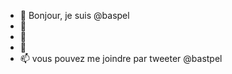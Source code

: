 - 👋 Bonjour, je suis @baspel
- 👀
- 🌱 
- 💞️ 
- 📫 vous pouvez me joindre par tweeter @bastpel

<!---
baspel/baspel is a ✨ special ✨ repository because its `README.md` (this file) appears on your GitHub profile.
You can click the Preview link to take a look at your changes.
--->
